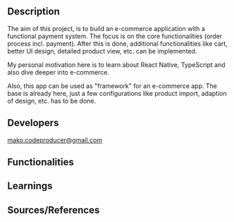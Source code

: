## Description
The aim of this project, is to build an e-commerce application with a functional payment system. The focus is on the core functionalities (order process incl. payment). After this is done, additional functionalities like cart, better UI design, detailed product view, etc. can be implemented.

My personal motivation here is to learn about React Native, TypeScript and also dive deeper into e-commerce.

Also, this app can be used as "framework" for an e-commerce app. The base is already here, just a few configurations like product import, adaption of design, etc. has to be done.

## Developers
mako.codeproducer@gmail.com

## Functionalities

## Learnings

## Sources/References